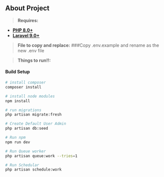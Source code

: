 
## About Project
> **Requires:**
- **[PHP 8.0+](https://php.net/releases/)**
- **[Laravel 9.0+](https://github.com/laravel/laravel)**


> **File to copy and replace:**
###Copy .env.example and rename as the new .env file

> **Things to run!!:**
>

#### Build Setup

``` bash
# install composer
composer install

# install node modules
npm install

# run migrations
php artisan migrate:fresh

# Create Default User Admin
php artisan db:seed

# Run npm 
npm run dev

# Run Queue worker
php artisan queue:work --tries=1

# Run Schedular
php artisan schedule:work

